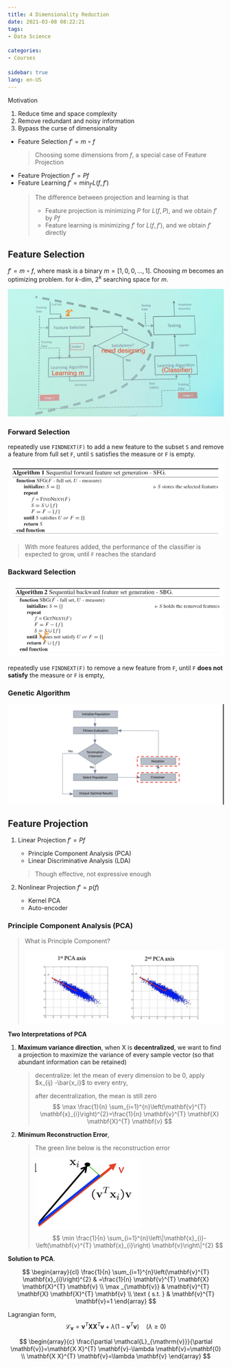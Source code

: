 ```yaml
---
title: 4 Dimensionality Reduction
date: 2021-03-08 08:22:21
tags: 
- Data Science

categories: 
- Courses

sidebar: true
lang: en-US
---
```


Motivation
1. Reduce time and space complexity
2. Remove redundant and noisy information
3. Bypass the curse of dimensionality

<!-- more -->

- Feature Selection $f' = m\circ f$
  > Choosing some dimensions from $f$, a special case of Feature Projection
- Feature Projection $f' = Pf$
- Feature Learning $f' = \min_{f'}L(f,f')$
  > The difference between projection and learning is that
  > - Feature projection is minimizing $P$ for $L(f,P)$, and we obtain $f'$ by $Pf$ 
  > - Feature learning is minimizing $f'$ for $L(f,f')$, and we obtain $f'$ directly


## Feature Selection

$f' = m \circ f$, where mask is a binary $m = [1,0,0,...,1]$. Choosing $m$ becomes an optimizing problem. for $k$-dim, $2^k$ searching space for $m$.

![](./img/03-08-08-37-29.png)



### Forward Selection

repeatedly use `FINDNEXT(F)` to add a new feature to the subset `S` and remove a feature from full set `F`, until `S` satisfies the measure or `F` is empty.

![](./img/03-08-09-12-23.png)

> With more features added, the performance of the classifier is expected to grow, until `F` reaches the standard

### Backward Selection

![](./img/03-08-09-12-33.png)

repeatedly use `FINDNEXT(F)` to remove a new feature from `F`, until `F` **does not satisfy** the measure or `F` is empty, 


### Genetic Algorithm

![](./img/03-08-09-15-39.png)


## Feature Projection

1. Linear Projection $f' = Pf$
   - Principle Component Analysis (PCA)
   - Linear Discriminative Analysis (LDA)
   > Though effective, not expressive enough

2. Nonlinear Projection $f' = p(f)$
   - Kernel PCA 
   - Auto-encoder

### Principle Component Analysis (PCA)

> What is Principle Component?
> 
> ![](./img/03-08-09-23-08.png)

**Two Interpretations of PCA**
1. **Maximum variance direction**, when X is **decentralized**, we want to find a projection to maximize the variance of every sample vector (so that abundant information can be retained)
   > decentralize: let the mean of every dimension to be 0, apply $x_{ij} -\bar{x_i}$ to every entry,
   > 
   > after decentralization, the mean is still zero
$$
\max \frac{1}{n} \sum_{i=1}^{n}\left(\mathbf{v}^{T} \mathbf{x}_{i}\right)^{2}=\frac{1}{n} \mathbf{v}^{T} \mathbf{X} \mathbf{X}^{T} \mathbf{v}
$$

2. **Minimum Reconstruction Error**, 
   > The green line below is the reconstruction error
   >
   > ![](./img/03-08-09-32-43.png)
$$
\min \frac{1}{n} \sum_{i=1}^{n}\left\|\mathbf{x}_{i}-\left(\mathbf{v}^{T} \mathbf{x}_{i}\right) \mathbf{v}\right\|^{2}
$$

**Solution to PCA**.

$$
\begin{array}{cl}
\frac{1}{n} \sum_{i=1}^{n}\left(\mathbf{v}^{T} \mathbf{x}_{i}\right)^{2} & =\frac{1}{n} \mathbf{v}^{T} \mathbf{X} \mathbf{X}^{T} \mathbf{v} \\
\max _{\mathbf{v}} & \mathbf{v}^{T} \mathbf{X} \mathbf{X}^{T} \mathbf{v} \\
\text { s.t. } & \mathbf{v}^{T} \mathbf{v}=1
\end{array}
$$

Lagrangian form, 
$$
\mathcal{L}_{\mathbf{v}}=\mathbf{v}^{T} \mathbf{X} \mathbf{X}^{T} \mathbf{v}+\lambda\left(1-\mathbf{v}^{T} \mathbf{v}\right) \quad (\lambda \ge 0)
$$

$$
\begin{array}{c}
\frac{\partial \mathcal{L}_{\mathrm{v}}}{\partial \mathbf{v}}=\mathbf{X X}^{T} \mathbf{v}-\lambda \mathbf{v}=\mathbf{0} \\
\mathbf{X X}^{T} \mathbf{v}=\lambda \mathbf{v}
\end{array}
$$
